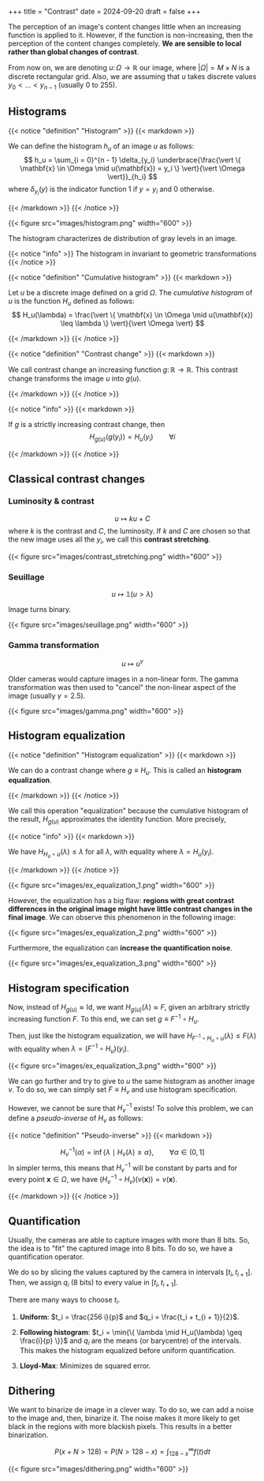 +++
title = "Contrast"
date = 2024-09-20
draft = false
+++

The perception of an image's content changes little when an increasing function is applied to it.
However, if the function is non-increasing, then the perception of the content changes completely.
**We are sensible to local rather than global changes of contrast**.

From now on, we are denoting $u \colon \Omega \to \mathbb{R}$ our image, where $\vert \Omega \vert = M \times N$ is a discrete rectangular grid.
Also, we are assuming that $u$ takes discrete values $y_0 < \dots < y_{n - 1}$ (usually $0$ to $255$).

## Histograms

{{< notice "definition" "Histogram" >}}
{{< markdown >}}

We can define the histogram $h_u$ of an image $u$ as follows:
$$
h_u = \sum_{i = 0}^{n - 1} \delta_{y_i} \underbrace{\frac{\vert \{ \mathbf{x} \in \Omega \mid u(\mathbf{x}) = y_i \} \vert}{\vert \Omega \vert}}_{h_i}
$$
where $\delta_{y_i}(y)$ is the indicator function $1$ if $y = y_i$ and $0$ otherwise.

{{< /markdown >}}
{{< /notice >}}

{{< figure src="images/histogram.png" width="600" >}}

The histogram characterizes de distribution of gray levels in an image.

{{< notice "info" >}}
The histogram in invariant to geometric transformations
{{< /notice >}}

{{< notice "definition" "Cumulative histogram" >}}
{{< markdown >}}

Let $u$ be a discrete image defined on a grid $\Omega$.
The *cumulative histogram* of $u$ is the function $H_u$ defined as follows:
$$
H_u(\lambda) = \frac{\vert \{ \mathbf{x} \in \Omega \mid u(\mathbf{x}) \leq \lambda \} \vert}{\vert \Omega \vert}
$$

{{< /markdown >}}
{{< /notice >}}

{{< notice "definition" "Contrast change" >}}
{{< markdown >}}

We call contrast change an increasing function $g \colon \mathbb{R} \to \mathbb{R}$.
This contrast change transforms the image $u$ into $g(u)$.

{{< /markdown >}}
{{< /notice >}}

{{< notice "info" >}}
{{< markdown >}}

If $g$ is a strictly increasing contrast change, then
$$
H_{g(u)}(g(y_i)) = H_u(y_i) \qquad \forall i
$$

{{< /markdown >}}
{{< /notice >}}

## Classical contrast changes

### Luminosity & contrast

$$
u \mapsto ku + C
$$
where $k$ is the contrast and $C$, the luminosity.
If $k$ and $C$ are chosen so that the new image uses all the $y_i$, we call this **contrast stretching**.

{{< figure src="images/contrast_stretching.png" width="600" >}}

### Seuillage

$$
u \mapsto \mathbb{1}(u > \lambda)
$$

Image turns binary.

{{< figure src="images/seuillage.png" width="600" >}}

### Gamma transformation

$$
u \mapsto u^\gamma
$$

Older cameras would capture images in a non-linear form.
The gamma transformation was then used to "cancel" the non-linear aspect of the image (usually $\gamma = 2.5$).

{{< figure src="images/gamma.png" width="600" >}}

## Histogram equalization

{{< notice "definition" "Histogram equalization" >}}
{{< markdown >}}

We can do a contrast change where $g \equiv H_u$. This is called an **histogram equalization**.

{{< /markdown >}}
{{< /notice >}}

We call this operation "equalization" because the cumulative histogram of the result, $H_{g(u)}$ approximates the identity function.
More precisely,

{{< notice "info" >}}
{{< markdown >}}

We have $H_{H_u \circ u}(\lambda) \leq \lambda$ for all $\lambda$, with equality where $\lambda = H_u(y_i)$.

{{< /markdown >}}
{{< /notice >}}

{{< figure src="images/ex_equalization_1.png" width="600" >}}

However, the equalization has a big flaw: **regions with great contrast differences in the original image might have little contrast changes in the final image**.
We can observe this phenomenon in the following image:

{{< figure src="images/ex_equalization_2.png" width="600" >}}

Furthermore, the equalization can **increase the quantification noise**.

{{< figure src="images/ex_equalization_3.png" width="600" >}}

## Histogram specification

Now, instead of $H_{g(u)} \approx \mathrm{Id}$, we want $H_{g(u)}(\lambda) \approx F$, given an arbitrary strictly increasing function $F$.
To this end, we can set $g \equiv F^{-1} \circ H_u$.

Then, just like the histogram equalization, we will have $H_{F^{-1} \circ H_u \circ u}(\lambda) \leq F(\lambda)$ with equality when $\lambda = (F^{-1} \circ H_u)(y_i)$.

{{< figure src="images/ex_equalization_3.png" width="600" >}}

We can go further and try to give to $u$ the same histogram as another image $v$.
To do so, we can simply set $F \equiv H_v$ and use histogram specification.

However, we cannot be sure that $H_v^{-1}$ exists!
To solve this problem, we can define a *pseudo-inverse* of $H_v$ as follows:

{{< notice "definition" "Pseudo-inverse" >}}
{{< markdown >}}

$$
H_v^{-1}(\alpha) = \inf{\{ \lambda \mid H_v(\lambda) \geq \alpha \}}, \qquad \forall \alpha \in (0, 1]
$$
In simpler terms, this means that $H_v^{-1}$ will be constant by parts and for every point $\mathbf{x} \in \Omega$, we have $(H_v^{-1} \circ H_v)(v(\mathbf{x})) = v(\mathbf{x})$.

{{< /markdown >}}
{{< /notice >}}

## Quantification

Usually, the cameras are able to capture images with more than $8$ bits.
So, the idea is to "fit" the captured image into 8 bits.
To do so, we have a quantification operator.

We do so by slicing the values captured by the camera in intervals $[t_i, t_{i + 1}]$.
Then, we assign $q_i$ (8 bits) to every value in $[t_i, t_{i + 1}]$.

There are many ways to choose $t_i$.

1. **Uniform**: $t_i = \frac{256 i}{p}$ and $q_i = \frac{t_i + t_{i + 1}}{2}$.

2. **Following histogram**: $t_i = \min{\{ \lambda \mid H_u(\lambda) \geq \frac{i}{p} \}}$ and $q_i$ are the means (or barycentre) of the intervals.
This makes the histogram equalized before uniform quantification.

3. **Lloyd-Max**: Minimizes de squared error.

## Dithering

We want to binarize de image in a clever way.
To do so, we can add a noise to the image and, then, binarize it.
The noise makes it more likely to get black in the regions with more blackish pixels.
This results in a better binarization.

$$
P(x + N > 128) = P(N > 128 - x) = \int_{128 - x}^{\infty} f(t) dt
$$

{{< figure src="images/dithering.png" width="600" >}}
